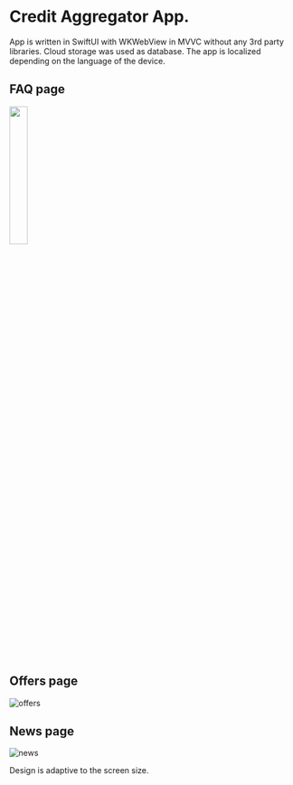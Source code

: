 # Credit Aggregator App.

App is written in SwiftUI with WKWebView in MVVC without any 3rd party libraries. Cloud storage was used as database. The app is localized depending on the language of the device.

## FAQ page
<img src="https://user-images.githubusercontent.com/31224828/203208054-8752cffb-d4ee-4782-9b39-797fb67129ae.png" width="25%"/>

## Offers page
![offers](https://user-images.githubusercontent.com/31224828/203208090-1a3fa989-feae-46c8-9195-9affbcc002e1.png)

## News page
![news](https://user-images.githubusercontent.com/31224828/203208117-e712ddc3-c31c-42f3-ac84-5f7b6f2d7621.png)

Design is adaptive to the screen size. 

